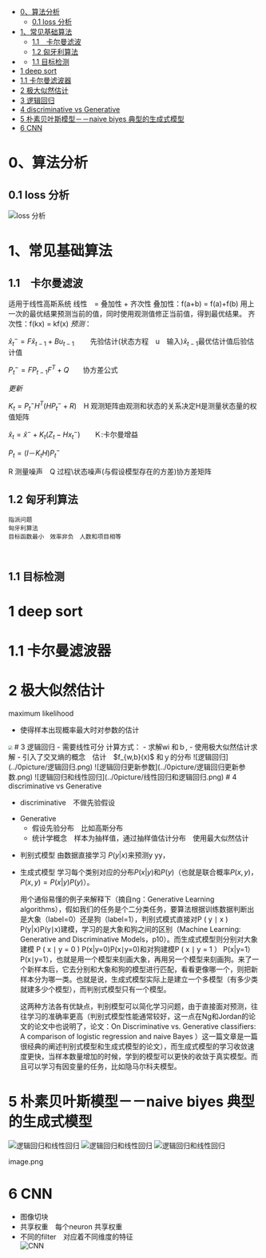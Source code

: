 <!--
 * @Author: hedaobaishui 896585355@qq.com
 * @Date: 2022-04-18 16:39:03
 * @LastEditors: hedaobaishui 896585355@qq.com
 * @LastEditTime: 2022-09-06 15:50:52
 * @FilePath: /2021_9_23/home/magic/AKApractice/akaNotes/DL/0常见机器学习算法.md
 * @Description: 这是默认设置,请设置 `customMade`, 打开koroFileHeader查看配置 进行设置: https://github.com/OBKoro1/koro1FileHeader/wiki/%E9%85%8D%E7%BD%AE
-->
<!-- TOC -->

- [0、算法分析](#0算法分析)
  - [0.1 loss 分析](#01-loss-分析)
- [1、常见基础算法](#1常见基础算法)
  - [1.1　卡尔曼滤波](#11卡尔曼滤波)
  - [1.2 匈牙利算法](#12-匈牙利算法)
- [](#)
  - [1.1 目标检测](#11-目标检测)
- [1 deep sort](#1-deep-sort)
- [1.1 卡尔曼滤波器](#11-卡尔曼滤波器)
- [2 极大似然估计](#2-极大似然估计)
- [3 逻辑回归](#3-逻辑回归)
- [4 discriminative vs Generative](#4-discriminative-vs-generative)
- [5 朴素贝叶斯模型－－naive biyes 典型的生成式模型](#5-朴素贝叶斯模型naive-biyes-典型的生成式模型)
- [6 CNN](#6-cnn)

<!-- /TOC -->
# 0、算法分析
## 0.1 loss 分析
![loss 分析](../0picture/模型loss分析.png)
# 1、常见基础算法
## 1.1　卡尔曼滤波
适用于线性高斯系统
线性　= 叠加性 + 齐次性
叠加性：f(a+b) = f(a)+f(b)
用上一次的最优结果预测当前的值，同时使用观测值修正当前值，得到最优结果。
齐次性：f(kx) = kf(x)
*预测*： 

$\hat{x}_t^- = F\hat{x}_{t-1}+Bu_{t-1}$ 　　先验估计(状态方程　u　输入)$\hat{x}_{t-1}$最优估计值后验估计值

$P_t^- = FP_{t-1}F^T+Q$　　协方差公式

*更新*

$K_t = P_t^-H^T(HP_t^-+R)$　H 观测矩阵由观测和状态的关系决定H是测量状态量的权值矩阵

$\hat{x}_t = \hat{x}^- + K_t(Z_t-Hx_t^-)$　　Ｋ:卡尔曼增益

$P_t=(I－K_tH)P_t^-$

R 测量噪声　Q 过程\状态噪声(与假设模型存在的方差)协方差矩阵
## 1.2 匈牙利算法
    指派问题
    匈牙利算法
    目标函数最小　效率非负　人数和项目相等
    　
# 
## 1.1 目标检测
# 1 deep sort
# 1.1 卡尔曼滤波器
# 2 极大似然估计
maximum likelihood  
- 使得样本出现概率最大时对参数的估计
<img src = "../0picture/极大似然估计.png" style="zoom: 50%"/>
# 3 逻辑回归
- 需要线性可分
计算方式：
- 求解wi 和ｂ,
- 使用极大似然估计求解
- 引入了交叉熵的概念　估计　$f_{w,b}(x)$ 和ｙ的分布    
![逻辑回归](../0picture/逻辑回归.png)
![逻辑回归更新参数](../0picture/逻辑回归更新参数.png)
![逻辑回归和线性回归](../0picture/线性回归和逻辑回归.png)
# 4 discriminative vs Generative

- discriminative　不做先验假设
* Generative 
  - 假设先验分布　比如高斯分布　
  - 统计学概念　样本为抽样值，通过抽样值估计分布　使用最大似然估计

- 判别式模型
  由数据直接学习 $P(y|x)$来预测y yy，
- 生成式模型
  学习每个类别对应的分布$P(x|y)$和$P(y)$（也就是联合概率$P(x,y)$，$P(x,y)=P(x|y)P(y)$）。
  
  用个通俗易懂的例子来解释下（摘自ng：Generative Learning algorithms），假如我们的任务是个二分类任务，要算法根据训练数据判断出是大象（label=0）还是狗（label=1），判别式模式直接对P ( y ∣ x ) P(y|x)P(y∣x)建模，学习的是大象和狗之间的区别（Machine Learning: Generative and Discriminative Models，p10）。而生成式模型则分别对大象建模 P ( x ∣ y = 0 ) P(x|y=0)P(x∣y=0)和对狗建模P ( x ∣ y = 1 ） P(x|y=1）P(x∣y=1），也就是用一个模型来刻画大象，再用另一个模型来刻画狗。来了一个新样本后，它去分别和大象和狗的模型进行匹配，看看更像哪一个，则把新样本分为哪一类。也就是说，生成式模型实际上是建立一个多模型（有多少类就建多少个模型），而判别式模型只有一个模型。

  这两种方法各有优缺点，判别模型可以简化学习问题，由于直接面对预测，往往学习的准确率更高（判别式模型性能通常较好，这一点在Ng和Jordan的论文的论文中也说明了，论文：On Discriminative vs. Generative classifiers: A comparison of logistic regression and naive Bayes ）这一篇文章是一篇很经典的阐述判别式模型和生成式模型的论文），而生成式模型的学习收敛速度更快，当样本数量增加的时候，学到的模型可以更快的收敛于真实模型。而且可以学习有因变量的任务，比如隐马尔科夫模型。
# 5 朴素贝叶斯模型－－naive biyes 典型的生成式模型
![逻辑回归和线性回归](../0picture/判决和生成模型.png)
![逻辑回归和线性回归](../0picture/生成式模型.png)
![逻辑回归和线性回归](../0picture/生成式模型步骤.png)


image.png
# 6 CNN
* 图像切块
* 共享权重　每个neuron 共享权重
* 不同的filter　对应着不同维度的特征  
  ![CNN](../0picture/CNN理解.png)
